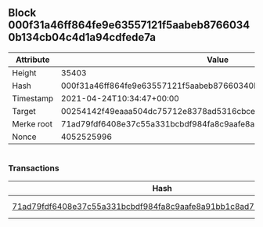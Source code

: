 ## Block 000f31a46ff864fe9e63557121f5aabeb87660340b134cb04c4d1a94cdfede7a

Attribute | Value
--- | ---
Height | 35403
Hash | 000f31a46ff864fe9e63557121f5aabeb87660340b134cb04c4d1a94cdfede7a
Timestamp | 2021-04-24T10:34:47+00:00
Target | 00254142f49eaaa504dc75712e8378ad5316cbcead634704b3734b6271167cc4
Merke root | 71ad79fdf6408e37c55a331bcbdf984fa8c9aafe8a91bb1c8ad7259177f885c3
Nonce | 4052525996

```

```

### Transactions

Hash | Amount
--- | ---
[71ad79fdf6408e37c55a331bcbdf984fa8c9aafe8a91bb1c8ad7259177f885c3](71ad79fdf6408e37c55a331bcbdf984fa8c9aafe8a91bb1c8ad7259177f885c3.md) | 10.00000000 SKEPTI 
